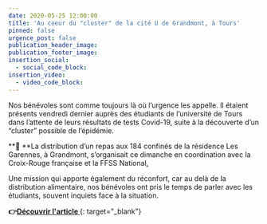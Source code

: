 ```yaml
---
date: 2020-05-25 12:00:00
title: 'Au coeur du "cluster" de la cité U de Grandmont, à Tours'
pinned: false
urgence_post: false
publication_header_image:
publication_footer_image:
insertion_social:
  - social_code_block:
insertion_video:
  - video_code_block:
---
```


Nos b&eacute;n&eacute;voles sont comme toujours l&agrave; o&ugrave; l’urgence les appelle. Il &eacute;taient pr&eacute;sents vendredi dernier aupr&egrave;s des &eacute;tudiants de l’universit&eacute; de Tours dans l’attente de leurs r&eacute;sultats de tests Covid-19, suite &agrave; la d&eacute;couverte d’un “cluster” possible de l’&eacute;pid&eacute;mie.

**🥗&nbsp;**La distribution d’un repas aux 184 confin&eacute;s de la r&eacute;sidence Les Garennes, &agrave; Grandmont, s’organisait ce dimanche en coordination avec la Croix-Rouge fran&ccedil;aise et la FFSS National[.](__notset__)

Une mission qui apporte &eacute;galement du r&eacute;confort, car au del&agrave; de la distribution alimentaire, nos b&eacute;n&eacute;voles ont pris le temps de parler avec les &eacute;tudiants, souvent inquiets face &agrave; la situation.

**👉**[**D&eacute;couvrir l'article&nbsp;**](https://www.lanouvellerepublique.fr/tours/covid-19-au-coeur-du-cluster-de-la-cite-u-de-grandmont-a-tours){: target="_blank"}